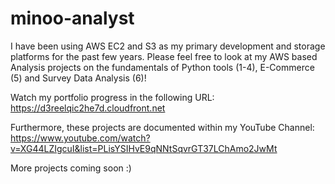 ﻿# minoo-analyst
 
I have been using AWS EC2 and S3 as my primary development and storage platforms for the past few years.
Please feel free to look at my AWS based Analysis projects on the fundamentals of Python tools (1-4), E-Commerce (5) and Survey Data Analysis (6)!
 
Watch my portfolio progress in the following URL:    
https://d3reelqic2he7d.cloudfront.net 
 
Furthermore, these projects are documented within my YouTube Channel:    
https://www.youtube.com/watch?v=XG44LZIgcuI&list=PLisYSIHvE9qNNtSqvrGT37LChAmo2JwMt
 
More projects coming soon :)
